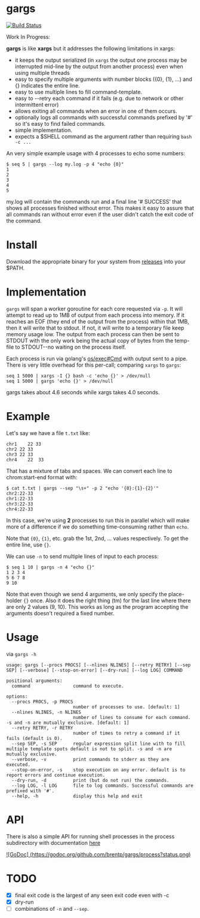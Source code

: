<!--
rm -rf binaries
mkdir -p binaries/
VERSION=0.3.3
for os in darwin linux windows; do
	GOOS=$os GOARCH=$arch go build -o binaries/gargs_${os} main.go
done
-->
gargs
=====

[![Build Status](https://travis-ci.org/brentp/gargs.svg?branch=master)](https://travis-ci.org/brentp/gargs)

Work In Progress:

**gargs** is like **xargs** but it addresses the following limitations in xargs:

+ it keeps the output serialized (in `xargs` the output one process may be interrupted mid-line by the output from another process) even when using multiple threads
+ easy to specify multiple arguments with number blocks ({0}, {1}, ...) and {} indicates the entire line.
+ easy to use multiple lines to fill command-template.
+ easy to --retry each command if it fails (e.g. due to network or other intermittent error)
+ allows exiting all commands when an error in one of them occurs.
+ optionally logs all commands with successful commands prefixed by '#' so it's easy to find failed commands.
+ simple implementation.
+ expects a $SHELL command as the argument rather than requiring `bash -c ...`


An very simple example usage with 4 processes to echo some numbers:

```
$ seq 5 | gargs --log my.log -p 4 "echo {0}"
1
2
3
4
5
```

my.log will contain the commands run and a final line '# SUCCESS' that shows all processes finished
without error. This makes it easy to assure that all commands ran without error even if the user
didn't catch the exit code of the command.

Install
=======

Download the appropriate binary for your system from [releases](https://github.com/brentp/gargs/releases) into your $PATH.


Implementation
==============

`gargs` will span a worker goroutine for each core requested via `-p`. It will attempt
to read up to 1MB of output from each process into memory. If it reaches an EOF (they
end of the output from the process) within that 1MB, then it will write that to stdout.
If not, it will write to a temporary file keep memory usage low. The output from
each process can then be sent to STDOUT with the only work being the actual copy of
bytes from the temp-file to STDOUT--no waiting on the process itself.

Each process is run via golang's [os/exec#Cmd](https://golang.org/pkg/os/exec/#Cmd) with
output sent to a pipe. There is very little overhead for this per-call; comparing `xargs` to `gargs`:

```
seq 1 5000 | xargs -I {} bash -c 'echo {}' > /dev/null
seq 1 5000 | gargs 'echo {}' > /dev/null
```

gargs takes about 4.6 seconds while xargs takes 4.0 seconds.


Example
=======
Let's say we have a file `t.txt` like:
```
chr1	22 33
chr2 22 33
chr3 22	33
chr4	22	33
```
That has a mixture of tabs and spaces. We can convert each line to chrom:start-end format with:

```
$ cat t.txt | gargs --sep "\s+" -p 2 "echo '{0}:{1}-{2}'"
chr2:22-33
chr1:22-33
chr3:22-33
chr4:22-33
```

In this case, we're using **2** processes to run this in parallel which will make more of a difference
if we do something time-consuming rather than `echo`.

Note that `{0}`, `{1}`, etc. grab the 1st, 2nd, ... values respectively. To get the entire line, use `{}`.

We can use `-n` to send multiple lines of input to each process:

```
$ seq 1 10 | gargs -n 4 "echo {}"
1 2 3 4
5 6 7 8
9 10
```

Note that even though we send 4 arguments, we only specify the place-holder `{}` once.
Also it does the right thing (tm) for the last line where there are only 2 values (9, 10).
This works as long as the program accepting the arguments doesn't required a fixed number.


Usage
=====

via `gargs -h`

```
usage: gargs [--procs PROCS] [--nlines NLINES] [--retry RETRY] [--sep SEP] [--verbose] [--stop-on-error] [--dry-run] [--log LOG] COMMAND

positional arguments:
  command                command to execute.

options:
  --procs PROCS, -p PROCS
                         number of processes to use. [default: 1]
  --nlines NLINES, -n NLINES
                         number of lines to consume for each command. -s and -n are mutually exclusive. [default: 1]
  --retry RETRY, -r RETRY
                         number of times to retry a command if it fails (default is 0).
  --sep SEP, -s SEP      regular expression split line with to fill multiple template spots default is not to split. -s and -n are mutually exclusive.
  --verbose, -v          print commands to stderr as they are executed.
  --stop-on-error, -s    stop execution on any error. default is to report errors and continue execution.
  --dry-run, -d          print (but do not run) the commands.
  --log LOG, -l LOG      file to log commands. Successful commands are prefixed with '#'.
  --help, -h             display this help and exit
```


API
===

There is also a simple API for running shell processes in the process subdirectory with documentation [here](https://godoc.org/github.com/brentp/gargs/process)

[![GoDoc] (https://godoc.org/github.com/brentp/gargs/process?status.png)](https://godoc.org/github.com/brentp/gargs/process)



TODO
====

+ [X] final exit code is the largest of any seen exit code even with -c
+ [X] dry-run
+ [ ] combinations of `-n` and `--sep`.
